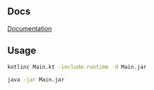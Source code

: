 ## Docs

[Documentation](https://kotlinlang.org/docs/kotlin-tour-hello-world.html)

## Usage

```bash
kotlinc Main.kt -include-runtime -d Main.jar
```

```bash
java -jar Main.jar
```
